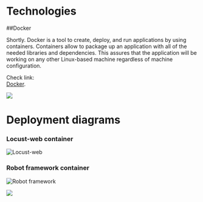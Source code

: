 
# Technologies  

##Docker

Shortly. Docker is a tool to create, deploy, and run applications by using containers. Containers allow to package up an application with all of the needed libraries and dependencies. This assures that the application will be working on any other Linux-based machine regardless of machine configuration.  

Check link:  
[Docker](https://www.docker.com/).  


![](http://www.itzgeek.com/wp-content/uploads/2015/01/Docker-Logo.png)  







# Deployment diagrams  


### Locust-web container
![Locust-web](https://raw.githubusercontent.com/JAMK-IT/test-environments/master/images/locust-web-debloyment.png)  





### Robot framework container
![Robot framework](https://raw.githubusercontent.com/JAMK-IT/test-environments/master/images/deployment-diagram-rfw.png)  

  

  
![](https://raw.githubusercontent.com/JAMK-IT/test-environments/master/images/network3.png)  
